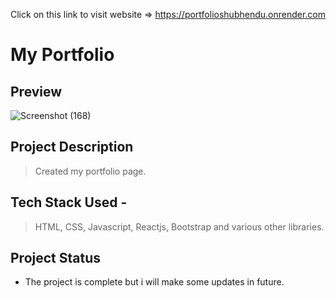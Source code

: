 Click on this link to visit website => https://portfolioshubhendu.onrender.com

# My Portfolio

## Preview 
![Screenshot (168)](https://github.com/shubhendu0/Portfolio/assets/82198522/b1ca7ed1-fada-49ff-a2c7-19265680c66e)


## Project Description  
> Created my portfolio page.

## Tech Stack Used - 
> HTML, CSS, Javascript, Reactjs, Bootstrap and various other libraries.

## Project Status
- The project is complete but i will make some updates in future.
